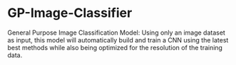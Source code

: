 # GP-Image-Classifier
General Purpose Image Classification Model: Using only an image dataset as input, this model will automatically build and train a CNN using the latest best methods while also being optimized for the resolution of the training data.
